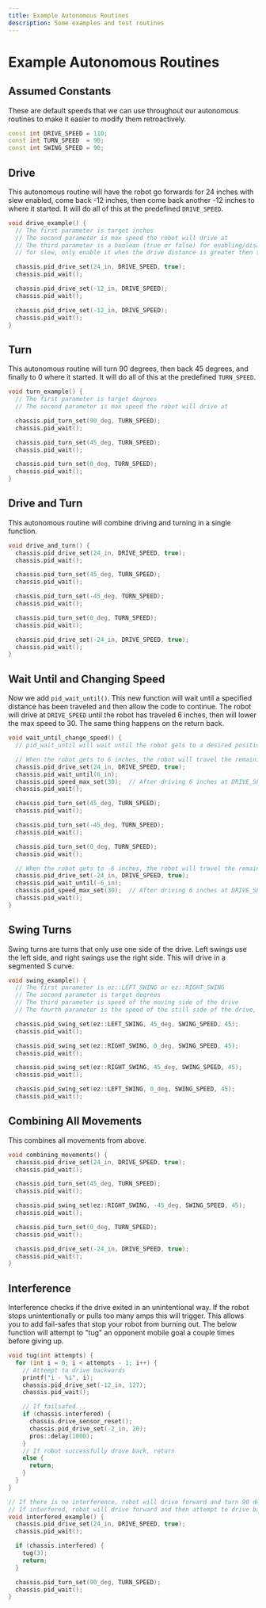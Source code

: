 ```yaml
---
title: Example Autonomous Routines
description: Some examples and test routines
---
```




# **Example Autonomous Routines**

## Assumed Constants  
These are default speeds that we can use throughout our autonomous routines to make it easier to modify them retroactively.
```cpp
const int DRIVE_SPEED = 110; 
const int TURN_SPEED  = 90;
const int SWING_SPEED = 90;
```


## Drive 
This autonomous routine will have the robot go forwards for 24 inches with slew enabled, come back -12 inches, then come back another -12 inches to where it started.  It will do all of this at the predefined `DRIVE_SPEED`.
```cpp
void drive_example() {
  // The first parameter is target inches
  // The second parameter is max speed the robot will drive at
  // The third parameter is a boolean (true or false) for enabling/disabling a slew at the start of drive motions
  // for slew, only enable it when the drive distance is greater then the slew distance + a few inches

  chassis.pid_drive_set(24_in, DRIVE_SPEED, true);
  chassis.pid_wait();

  chassis.pid_drive_set(-12_in, DRIVE_SPEED);
  chassis.pid_wait();

  chassis.pid_drive_set(-12_in, DRIVE_SPEED);
  chassis.pid_wait();
}
```





## Turn 
This autonomous routine will turn 90 degrees, then back 45 degrees, and finally to 0 where it started.  It will do all of this at the predefined `TURN_SPEED`.
```cpp
void turn_example() {
  // The first parameter is target degrees
  // The second parameter is max speed the robot will drive at

  chassis.pid_turn_set(90_deg, TURN_SPEED);
  chassis.pid_wait();

  chassis.pid_turn_set(45_deg, TURN_SPEED);
  chassis.pid_wait();

  chassis.pid_turn_set(0_deg, TURN_SPEED);
  chassis.pid_wait();
}
```





## Drive and Turn
This autonomous routine will combine driving and turning in a single function. 
```cpp
void drive_and_turn() {
  chassis.pid_drive_set(24_in, DRIVE_SPEED, true);
  chassis.pid_wait();

  chassis.pid_turn_set(45_deg, TURN_SPEED);
  chassis.pid_wait();

  chassis.pid_turn_set(-45_deg, TURN_SPEED);
  chassis.pid_wait();

  chassis.pid_turn_set(0_deg, TURN_SPEED);
  chassis.pid_wait();

  chassis.pid_drive_set(-24_in, DRIVE_SPEED, true);
  chassis.pid_wait();
}
```





## Wait Until and Changing Speed
Now we add `pid_wait_until()`.  This new function will wait until a specified distance has been traveled and then allow the code to continue.  The robot will drive at `DRIVE_SPEED` until the robot has traveled 6 inches, then will lower the max speed to 30.  The same thing happens on the return back. 
```cpp
void wait_until_change_speed() {
  // pid_wait_until will wait until the robot gets to a desired position

  // When the robot gets to 6 inches, the robot will travel the remaining distance at a max speed of 30
  chassis.pid_drive_set(24_in, DRIVE_SPEED, true);
  chassis.pid_wait_until(6_in);
  chassis.pid_speed_max_set(30);  // After driving 6 inches at DRIVE_SPEED, the robot will go the remaining distance at 30 speed
  chassis.pid_wait();

  chassis.pid_turn_set(45_deg, TURN_SPEED);
  chassis.pid_wait();

  chassis.pid_turn_set(-45_deg, TURN_SPEED);
  chassis.pid_wait();

  chassis.pid_turn_set(0_deg, TURN_SPEED);
  chassis.pid_wait();

  // When the robot gets to -6 inches, the robot will travel the remaining distance at a max speed of 30
  chassis.pid_drive_set(-24_in, DRIVE_SPEED, true);
  chassis.pid_wait_until(-6_in);
  chassis.pid_speed_max_set(30);  // After driving 6 inches at DRIVE_SPEED, the robot will go the remaining distance at 30 speed
  chassis.pid_wait();
}
```





## Swing Turns
Swing turns are turns that only use one side of the drive.  Left swings use the left side, and right swings use the right side.  This will drive in a segmented S curve.   
```cpp
void swing_example() {
  // The first parameter is ez::LEFT_SWING or ez::RIGHT_SWING
  // The second parameter is target degrees
  // The third parameter is speed of the moving side of the drive
  // The fourth parameter is the speed of the still side of the drive, this allows for wider arcs

  chassis.pid_swing_set(ez::LEFT_SWING, 45_deg, SWING_SPEED, 45);
  chassis.pid_wait();

  chassis.pid_swing_set(ez::RIGHT_SWING, 0_deg, SWING_SPEED, 45);
  chassis.pid_wait();

  chassis.pid_swing_set(ez::RIGHT_SWING, 45_deg, SWING_SPEED, 45);
  chassis.pid_wait();

  chassis.pid_swing_set(ez::LEFT_SWING, 0_deg, SWING_SPEED, 45);
  chassis.pid_wait();
```





## Combining All Movements
This combines all movements from above. 
```cpp
void combining_movements() {
  chassis.pid_drive_set(24_in, DRIVE_SPEED, true);
  chassis.pid_wait();

  chassis.pid_turn_set(45_deg, TURN_SPEED);
  chassis.pid_wait();

  chassis.pid_swing_set(ez::RIGHT_SWING, -45_deg, SWING_SPEED, 45);
  chassis.pid_wait();

  chassis.pid_turn_set(0_deg, TURN_SPEED);
  chassis.pid_wait();

  chassis.pid_drive_set(-24_in, DRIVE_SPEED, true);
  chassis.pid_wait();
}
```





## Interference
Interference checks if the drive exited in an unintentional way.  If the robot stops unintentionally or pulls too many amps this will trigger.  This allows you to add fail-safes that stop your robot from burning out.  The below function will attempt to "tug" an opponent mobile goal a couple times before giving up.
```cpp
void tug(int attempts) {
  for (int i = 0; i < attempts - 1; i++) {
    // Attempt to drive backwards
    printf("i - %i", i);
    chassis.pid_drive_set(-12_in, 127);
    chassis.pid_wait();

    // If failsafed...
    if (chassis.interfered) {
      chassis.drive_sensor_reset();
      chassis.pid_drive_set(-2_in, 20);
      pros::delay(1000);
    }
    // If robot successfully drove back, return
    else {
      return;
    }
  }
}

// If there is no interference, robot will drive forward and turn 90 degrees.
// If interfered, robot will drive forward and then attempt to drive backwards.
void interfered_example() {
  chassis.pid_drive_set(24_in, DRIVE_SPEED, true);
  chassis.pid_wait();

  if (chassis.interfered) {
    tug(3);
    return;
  }

  chassis.pid_turn_set(90_deg, TURN_SPEED);
  chassis.pid_wait();
}
```



